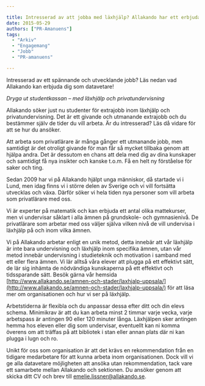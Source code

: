 ```yaml
---

title: Intresserad av att jobba med läxhjälp? Allakando har ett erbjudande till datavetare!
date: 2015-05-29
authors: ["PR-Amanuens"]
tags:
  - "Arkiv"
  - "Engagemang"
  - "Jobb"
  - "PR-amanuens"

---
```


Intresserad av ett spännande och utvecklande jobb? Läs nedan vad
Allakando kan erbjuda dig som datavetare!

*Dryga ut studentkassan – med läxhjälp och privatundervisning*

Allakando söker just nu studenter för extrajobb inom läxhjälp och
privatundervisning. Det är ett givande och utmanande extrajobb och du
bestämmer själv de tider du vill arbeta. Är du intresserad? Läs då
vidare för att se hur du ansöker.

Att arbeta som privatlärare är många gånger ett utmanande jobb, men
samtidigt är det otroligt givande för man får så mycket tillbaka genom
att hjälpa andra. Det är dessutom en chans att dela med dig av dina
kunskaper och samtidigt få nya insikter och kanske t.o.m. Få en helt ny
förståelse för saker och ting.

Sedan 2009 har vi på Allakando hjälpt unga människor, då startade vi i
Lund, men idag finns vi i större delen av Sverige och vi vill fortsätta
utvecklas och växa. Därför söker vi hela tiden nya personer som vill
arbeta som privatlärare med oss.

Vi är experter på matematik och kan erbjuda ett antal olika
mattekurser, men vi undervisar såklart i alla ämnen på grundskole- och
gymnasienivå. De privatlärare som arbetar med oss väljer själva vilken
nivå de vill undervisa i läxhjälp på och inom vilka ämnen.

Vi på Allakando arbetar enligt en unik metod, detta innebär att vår
läxhjälp är inte bara undervisning och läxhjälp inom specifika ämnen,
utan vår metod innebär undervisning i studieteknik och motivation i
samband med ett eller flera ämnen. Vi lär alltså våra elever att plugga
på ett effektivt sätt, de lär sig inhämta de nödvändiga kunskaperna på
ett effektivt och tidssparande sätt. Besök gärna vår hemsida
[http://www.allakando.se/amnen-och-stader/laxhjalp-uppsala/](http://www.allakando.se/amnen-och-stader/laxhjalp-uppsala/)
för att läsa mer om organisationen och hur vi ser på läxhjälp.

Arbetstiderna är flexibla och du anpassar dessa efter ditt och din
elevs schema. Minimikrav är att du kan arbeta minst 2 timmar varje
vecka, varje arbetspass är antingen 90 eller 120 minuter långa.
Läxhjälpen sker antingen hemma hos eleven eller dig som undervisar,
eventuellt kan ni komma överens om att träffas på att bibliotek i stan
eller annan plats där ni kan plugga i lugn och ro.

Unikt för oss som organisation är att det krävs en rekommendation från
en tidigare medarbetare för att kunna arbeta inom organisationen. Dock
vill vi ge alla datavetare möjligheten att ansöka utan rekommendation,
tack vare ett samarbete mellan Allakando och sektionen. Du ansöker genom
att skicka ditt CV och brev till emelie.lissner@allakando.se.
